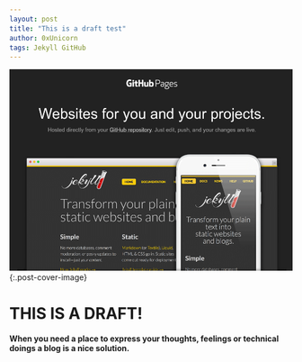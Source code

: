 ```yaml
---
layout: post
title: "This is a draft test"
author: 0xUnicorn
tags: Jekyll GitHub
---
```


![GitHub Pages](../assets/img/github-pages.png){:.post-cover-image}

# THIS IS A DRAFT!

__When you need a place to express your thoughts, feelings or technical doings a blog is a nice solution.__

<!--excerpt-->

